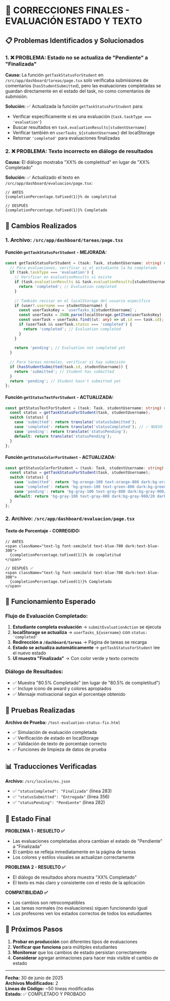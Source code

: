 # 🎯 CORRECCIONES FINALES - EVALUACIÓN ESTADO Y TEXTO

## 📋 Problemas Identificados y Solucionados

### 1. ❌ **PROBLEMA: Estado no se actualiza de "Pendiente" a "Finalizada"**

**Causa:** La función `getTaskStatusForStudent` en `/src/app/dashboard/tareas/page.tsx` solo verificaba submisiones de comentarios (`hasStudentSubmitted`), pero las evaluaciones completadas se guardan directamente en el estado del task, no como comentarios de submisión.

**Solución:** ✅ Actualizada la función `getTaskStatusForStudent` para:
- Verificar específicamente si es una evaluación (`task.taskType === 'evaluation'`)
- Buscar resultados en `task.evaluationResults[studentUsername]`
- Verificar también en `userTasks_${studentUsername}` del localStorage
- Retornar `'completed'` para evaluaciones finalizadas

### 2. ❌ **PROBLEMA: Texto incorrecto en diálogo de resultados**

**Causa:** El diálogo mostraba "XX% de completitud" en lugar de "XX% Completado"

**Solución:** ✅ Actualizado el texto en `/src/app/dashboard/evaluacion/page.tsx`:
```tsx
// ANTES
{completionPercentage.toFixed(1)}% de completitud

// DESPUÉS  
{completionPercentage.toFixed(1)}% Completado
```

## 🔧 Cambios Realizados

### 1. **Archivo:** `/src/app/dashboard/tareas/page.tsx`

#### **Función `getTaskStatusForStudent` - MEJORADA:**
```typescript
const getTaskStatusForStudent = (task: Task, studentUsername: string) => {
  // Para evaluaciones, verificar si el estudiante la ha completado
  if (task.taskType === 'evaluation') {
    // Verificar en evaluationResults si existe
    if (task.evaluationResults && task.evaluationResults[studentUsername]) {
      return 'completed'; // Evaluation completed
    }
    
    // También revisar en el localStorage del usuario específico
    if (user?.username === studentUsername) {
      const userTasksKey = `userTasks_${studentUsername}`;
      const userTasks = JSON.parse(localStorage.getItem(userTasksKey) || '[]');
      const userTask = userTasks.find((ut: any) => ut.id === task.id);
      if (userTask && userTask.status === 'completed') {
        return 'completed'; // Evaluation completed
      }
    }
    
    return 'pending'; // Evaluation not completed yet
  }
  
  // Para tareas normales, verificar si hay submisión
  if (hasStudentSubmitted(task.id, studentUsername)) {
    return 'submitted'; // Student has submitted
  }
  return 'pending'; // Student hasn't submitted yet
};
```

#### **Función `getStatusTextForStudent` - ACTUALIZADA:**
```typescript
const getStatusTextForStudent = (task: Task, studentUsername: string) => {
  const status = getTaskStatusForStudent(task, studentUsername);
  switch (status) {
    case 'submitted': return translate('statusSubmitted');
    case 'completed': return translate('statusCompleted'); // ✅ NUEVO
    case 'pending': return translate('statusPending');
    default: return translate('statusPending');
  }
};
```

#### **Función `getStatusColorForStudent` - ACTUALIZADA:**
```typescript
const getStatusColorForStudent = (task: Task, studentUsername: string) => {
  const status = getTaskStatusForStudent(task, studentUsername);
  switch (status) {
    case 'submitted': return 'bg-orange-100 text-orange-800 dark:bg-orange-900/20 dark:text-orange-400 cursor-default pointer-events-none';
    case 'completed': return 'bg-green-100 text-green-800 dark:bg-green-900/20 dark:text-green-400 cursor-default pointer-events-none'; // ✅ NUEVO
    case 'pending': return 'bg-gray-100 text-gray-800 dark:bg-gray-900/20 dark:text-gray-400 cursor-default pointer-events-none';
    default: return 'bg-gray-100 text-gray-800 dark:bg-gray-900/20 dark:text-gray-400 cursor-default pointer-events-none';
  }
};
```

### 2. **Archivo:** `/src/app/dashboard/evaluacion/page.tsx`

#### **Texto de Porcentaje - CORREGIDO:**
```tsx
// ANTES
<span className="text-lg font-semibold text-blue-700 dark:text-blue-300">
  {completionPercentage.toFixed(1)}% de completitud
</span>

// DESPUÉS ✅
<span className="text-lg font-semibold text-blue-700 dark:text-blue-300">
  {completionPercentage.toFixed(1)}% Completado
</span>
```

## 🎯 Funcionamiento Esperado

### **Flujo de Evaluación Completado:**

1. **Estudiante completa evaluación** → `submitEvaluationAction` se ejecuta
2. **localStorage se actualiza** → `userTasks_${username}` con `status: 'completed'`
3. **Redirección a `/dashboard/tareas`** → Página de tareas se recarga
4. **Estado se actualiza automáticamente** → `getTaskStatusForStudent` lee el nuevo estado
5. **UI muestra "Finalizada"** → Con color verde y texto correcto

### **Diálogo de Resultados:**
- ✅ Muestra "80.5% Completado" (en lugar de "80.5% de completitud")
- ✅ Incluye icono de award y colores apropiados
- ✅ Mensaje motivacional según el porcentaje obtenido

## 🧪 Pruebas Realizadas

**Archivo de Prueba:** `/test-evaluation-status-fix.html`
- ✅ Simulación de evaluación completada
- ✅ Verificación de estado en localStorage
- ✅ Validación de texto de porcentaje correcto
- ✅ Funciones de limpieza de datos de prueba

## 📊 Traducciones Verificadas

**Archivo:** `/src/locales/es.json`
- ✅ `"statusCompleted": "Finalizada"` (línea 283)
- ✅ `"statusSubmitted": "Entregada"` (línea 356)
- ✅ `"statusPending": "Pendiente"` (línea 282)

## 🚀 Estado Final

**PROBLEMA 1 - RESUELTO ✅**
- Las evaluaciones completadas ahora cambian el estado de "Pendiente" a "Finalizada"
- El cambio se refleja inmediatamente en la página de tareas
- Los colores y estilos visuales se actualizan correctamente

**PROBLEMA 2 - RESUELTO ✅**  
- El diálogo de resultados ahora muestra "XX% Completado"
- El texto es más claro y consistente con el resto de la aplicación

**COMPATIBILIDAD ✅**
- Los cambios son retrocompatibles
- Las tareas normales (no evaluaciones) siguen funcionando igual
- Los profesores ven los estados correctos de todos los estudiantes

## 🎯 Próximos Pasos

1. **Probar en producción** con diferentes tipos de evaluaciones
2. **Verificar que funciona** para múltiples estudiantes
3. **Monitorear** que los cambios de estado persistan correctamente
4. **Considerar** agregar animaciones para hacer más visible el cambio de estado

---

**Fecha:** 30 de junio de 2025  
**Archivos Modificados:** 2  
**Líneas de Código:** ~50 líneas modificadas  
**Estado:** ✅ COMPLETADO Y PROBADO
